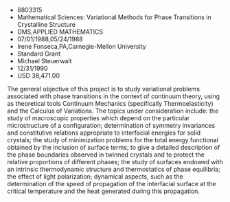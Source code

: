 
* 8803315
* Mathematical Sciences: Variational Methods for Phase Transitions in Crystalline Structure
* DMS,APPLIED MATHEMATICS
* 07/01/1988,05/24/1988
* Irene Fonseca,PA,Carnegie-Mellon University
* Standard Grant
* Michael Steuerwalt
* 12/31/1990
* USD 38,471.00

The general objective of this project is to study variational problems
associated with phase transitions in the context of continuum theory, using as
theoretical tools Continuum Mechanics (specifically Thermoelasticity) and the
Calculus of Variations. The topics under consideration include: the study of
macroscopic properties which depend on the particular microstructure of a
configuration; determination of symmetry invariances and constitutive relations
appropriate to interfacial energies for solid crystals; the study of
minimization problems for the total energy functional obtained by the inclusion
of surface terms; to give a detailed description of the phase boundaries
observed in twinned crystals and to protect the relative proportions of
different phases; the study of surfaces endowed with an intrinsic thermodynamic
structure and thermostatics of phase equilibria; the effect of light
polarization; dynamical aspects, such as the determination of the speed of
propagation of the interfacial surface at the critical temperature and the heat
generated during this propagation.
